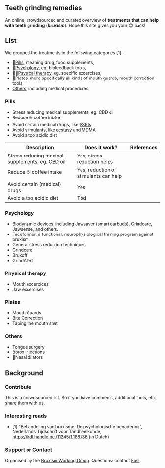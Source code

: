 ## Teeth grinding remedies

An online, crowdsourced and curated overview of **treatments that can help with teeth grinding** (***bruxism***). Hope this site gives you your 😊 back!

## List

We grouped the treatments in the following categories [1]:
- 💊[Pills](#pills), meaning drug, food supplements, 
- 🧠[Psychology](#psychology), eg. biofeedback tools,
- 🏃‍♀️[Psysical therapy](#physical-therapy), eg. specific excercises,
- 🦷[Plates](#plates), more specifically all kinds of mouth guards, mouth correction tools,
- [Others](#others), including medical procedures.

### Pills
- Stress reducing medical supplements, eg. CBD oil
- Reduce ☕ coffee intake
- Avoid certain medical drugs, like [SSRIs](https://www.spineo.org/link-between-bruxism-and-selective-serotonin-reuptake-inhibitors-ssris)
- Avoid stimulants, like [ecstasy and MDMA](https://www.spineo.org/ecstasy-mdma-and-bruxism/)
- Avoid a too acidic diet	

Description | Does it work? | References |  
|--------|------------------|----------------|  
|Stress reducing medical supplements, eg. CBD oil|Yes, stress reduction helps|
|Reduce ☕ coffee intake|Yes, reduction of stimulants can help|
|Avoid certain (medical) drugs|Yes|
|Avoid a too acidic diet|Tbd|



### Psychology
- Biodynamic devices, including Jawsaver (smart earbuds), Grindcare, Jawsense, and others.
- Faceformer, a functional, neurophysiological training program against bruxism.
- General stress reduction techniques
- Grindcare
- Bruxoff
- GrindAlert

### Physical therapy
- Mouth excercices	
- Jaw excercises

### Plates
- Mouth Guards
- Bite Correction	
- Taping the mouth shut

### Others
- Tongue surgery
- Botox injections
- 👃Nasal dilators


## Background

### Contribute
This is a crowdsourced list. So if you have comments, additional tools, etc. share them with us.

### Interesting reads
- [1] "Behandeling van bruxisme. De psychologische benadering", Nederlands Tijdschrift voor Tandheelkunde, https://hdl.handle.net/11245/1.168736 (in Dutch)

### Support or Contact
Organised by the [Bruxism Working Group](https://www.spineo.org).
Questions: contact [Fien](https://www.fienjonnaert.be).
